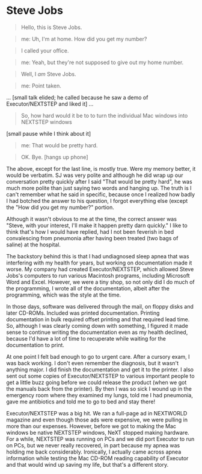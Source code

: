 # Steve Jobs

> Hello, this is Steve Jobs.

> me: Uh, I'm at home.  How did you get my number?

> I called your office.

> me: Yeah, but they're not supposed to give out my home number.

> Well, I _am_ Steve Jobs.

> me: Point taken.

&hellip; [small talk elided; he called because he saw a demo
of Executor/NEXTSTEP and liked it] &hellip;

> So, how hard would it be to to turn the individual Mac windows into
NEXTSTEP windows

[small pause while I think about it]

> me: That would be pretty hard.

> OK. Bye. [hangs up phone]

The above, except for the last line, is mostly true.  Were my memory
better, it would be verbatim.  SJ was very polite and although he did
wrap up our conversation pretty quickly after I said "That would be
pretty hard", he was much more polite than just saying two words and
hanging up.  The truth is I can't remember what he said in specific,
because once I realized how badly I had botched the answer to his
question, I forgot everything else (except the "How did you get my
number?" portion.

Although it wasn't obvious to me at the time, the correct answer was
"Steve, with your interest, I'll make it happen pretty darn quickly."
I like to think that's how I would have replied, had I not been
feverish in bed convalescing from pneumonia after having been treated
(two bags of saline) at the hospital.

The backstory behind this is that I had undiagnosed sleep apnea that was
interfering with my health for years, but working on documentation made
it worse.  My company had created Executor/NEXTSTEP, which allowed Steve
Jobs's computers to run various Macintosh programs, including Microsoft
Word and Excel.  However, we were a tiny shop, so not only did I do much
of the programming, I wrote all of the documentation, albeit after the
programming, which was the style at the time.

In those days, software was delivered through the mail, on floppy
disks and later CD-ROMs.  Included was printed documentation.
Printing documentation in bulk required offset printing and that required
lead time.  So, although I was clearly coming down with something, I
figured it made sense to continue writing the documentation even as my
health declined, because I'd have a lot of time to recuperate while
waiting for the documentation to print.

At one point I felt bad enough to go to urgent care.  After a cursory
exam, I was back working.  I don't even remember the diagnosis, but it
wasn't anything major.  I did finish the documentation and get it to
the printer.  I also sent out some copies of Executor/NEXTSTEP to
various important people to get a little buzz going before we could
release the product (when we got the manuals back from the printer).
By then I was so sick I wound up in the emergency room where they
examined my lungs, told me I had pneumonia, gave me antibiotics and
told me to go to bed and stay there!

Executor/NEXTSTEP was a big hit.  We ran a full-page ad in NEXTWORLD
magazine and even though those ads were expensive, we were pulling in
more than our expenses.  However, before we got to making the Mac windows
be native NEXTSTEP windows, NeXT stopped making hardware.  For a while,
NEXTSTEP was running on PCs and we did port Executor to run on PCs, but
we never really recovered, in part because my apnea was holding me back
considerably. Ironically, I actually came across apnea information while
testing the Mac CD-ROM reading capability of Executor and that would
wind up saving my life, but that's a different story.
